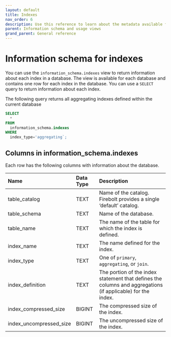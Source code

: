 ```yaml
---
layout: default
title: Indexes
nav_order: 6
description: Use this reference to learn about the metadata available for Firebolt indexes using the information schema.
parent: Information schema and usage views
grand_parent: General reference
---
```


# Information schema for indexes
You can use the `information_schema.indexes` view to return information about each index in a database. The view is available for each database and contains one row for each index in the database. You can use a `SELECT` query to return information about each index.

The following query returns all aggregating indexes defined within the current database

```sql
SELECT
  *
FROM
  information_schema.indexes
WHERE
  index_type='aggregating`;
```

## Columns in information_schema.indexes

Each row has the following columns with information about the database.

| Name                          | Data Type | Description |
| :-----------------------------| :-------- | :---------- |
| table_catalog                 | TEXT    | Name of the catalog. Firebolt provides a single ‘default’ catalog. |
| table_schema                  | TEXT    | Name of the database. |
| table_name                    | TEXT    | The name of the table for which the index is defined. |
| index_name                    | TEXT    | The name defined for the index. |
| index_type                    | TEXT    | One of `primary`, `aggregating`, or `join`. |
| index_definition              | TEXT    | The portion of the index statement that defines the columns and aggregations (if applicable) for the index. |
| index_compressed_size         | BIGINT    | The compressed size of the index. |
| index_uncompressed_size       | BIGINT    | The uncompressed size of the index. |
